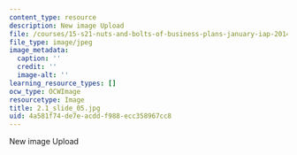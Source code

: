 ```yaml
---
content_type: resource
description: New image Upload
file: /courses/15-s21-nuts-and-bolts-of-business-plans-january-iap-2014/4a581f74de7eacddf988ecc358967cc8_2.1_slide_05.jpg
file_type: image/jpeg
image_metadata:
  caption: ''
  credit: ''
  image-alt: ''
learning_resource_types: []
ocw_type: OCWImage
resourcetype: Image
title: 2.1_slide_05.jpg
uid: 4a581f74-de7e-acdd-f988-ecc358967cc8
---
```

New image Upload